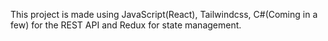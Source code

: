 This project is made using JavaScript(React), Tailwindcss, C#(Coming in a few) for the REST API and Redux for state management.
